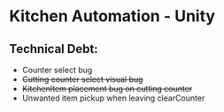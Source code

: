 # Kitchen Automation - Unity

## Technical Debt:
- Counter select bug
- ~~Cutting counter select visual bug~~
- ~~KitchenItem placement bug on cutting counter~~
- Unwanted item pickup when leaving clearCounter
